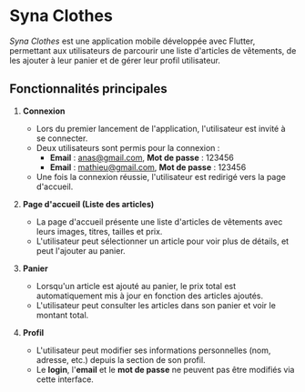 # Syna Clothes 
*Syna Clothes* est une application mobile développée avec Flutter, permettant aux utilisateurs de parcourir une liste d'articles de vêtements, de les ajouter à leur panier et de gérer leur profil utilisateur. 

## Fonctionnalités principales
1. **Connexion**
   - Lors du premier lancement de l'application, l'utilisateur est invité à se connecter.
   - Deux utilisateurs sont permis pour la connexion :
     - **Email** : anas@gmail.com, **Mot de passe** : 123456
     - **Email** : mathieu@gmail.com, **Mot de passe** : 123456
   - Une fois la connexion réussie, l'utilisateur est redirigé vers la page d'accueil.

2. **Page d'accueil (Liste des articles)**
   - La page d'accueil présente une liste d'articles de vêtements avec leurs images, titres, tailles et prix.
   - L'utilisateur peut sélectionner un article pour voir plus de détails, et peut l'ajouter au panier.

3. **Panier**
   - Lorsqu'un article est ajouté au panier, le prix total est automatiquement mis à jour en fonction des articles ajoutés.
   - L'utilisateur peut consulter les articles dans son panier et voir le montant total.

4. **Profil**
   - L'utilisateur peut modifier ses informations personnelles (nom, adresse, etc.) depuis la section de son profil.
   - Le **login**, l'**email** et le **mot de passe** ne peuvent pas être modifiés via cette interface. 

